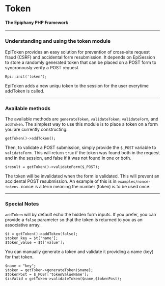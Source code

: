 Token
=======================
#### The Epiphany PHP Framework

----------------------------------------

### Understanding and using the token module

EpiToken provides an easy solution for prevention of cross-site request fraud (CSRF) and accidental form resubmission.  It depends on EpiSession to store a randomly generated token that can be placed on a POST form to syncronously verify a POST request. 

    Epi::init('token');

EpiToken adds a new uniqu token to the session for the user everytime addToken is called.

----------------------------------------

### Available methods

The available methods are `generateToken`, `validateToken`, `validateForm`, and `addToken`.  The simplest way to use this module is to place a token on a form you are currently constructing.

    getToken()->addToken();

Then, to validate a POST submission, simply provide the `$_POST` variable to `validateForm`.  This will return `true` if the token was found both in the request and in the session, and false if it was not found in one or both.
 
    $result = getToken()->validateForm($_POST);

The token will be invalidated when the form is validated.  This will prevent an accidental POST resubmission.  An example of this is in `examples/nonce-tokens`.  nonce is a term meaning the number (token) is to be used once.

----------------------------------------

### Special Notes

`addToken` will by default echo the hidden form inputs.  If you prefer, you can provide a `false` parameter so that the token is returned to you as an associative array.

    $t = getToken()->addToken(false);
    $token_key = $t['name'];
    $token_value = $t['value'];

You can manually generate a token and validate it providing a name (key) for that token.

    $name = "key";
    $token = getToken->generateToken($name);
    $tokenPost = $_POST['tokenValueName'];
    $isValid = getToken->validateToken($name,$tokenPost);
